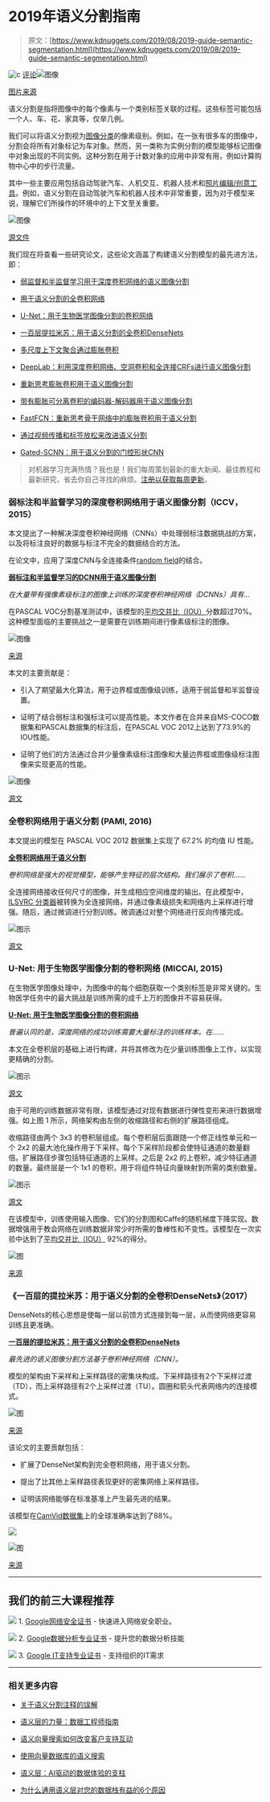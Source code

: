 # 2019年语义分割指南

> 原文：[https://www.kdnuggets.com/2019/08/2019-guide-semantic-segmentation.html](https://www.kdnuggets.com/2019/08/2019-guide-semantic-segmentation.html)

![c](../Images/3d9c022da2d331bb56691a9617b91b90.png) [评论](https://www.kdnuggets.com/2019/08/2019-guide-semantic-segmentation.html?page=2#comments)![图像](../Images/07f5a30cb23b66cb64bace083c9f4c55.png)

[图片来源](https://pixabay.com/photos/traffic-locomotion-roadway-mobility-3612474/)

语义分割是指将图像中的每个像素与一个类别标签关联的过程。这些标签可能包括一个人、车、花、家具等，仅举几例。

我们可以将语义分割视为[图像分类](https://heartbeat.fritz.ai/basics-of-image-classification-with-pytorch-2f8973c51864)的像素级别。例如，在一张有很多车的图像中，分割会将所有对象标记为车对象。然而，另一类称为实例分割的模型能够标记图像中对象出现的不同实例。这种分割在用于计数对象的应用中非常有用，例如计算购物中心中的步行流量。

其中一些主要应用包括自动驾驶汽车、人机交互、机器人技术和[照片编辑/创意工具](https://heartbeat.fritz.ai/momento-animating-memories-with-immersive-gifs-powered-by-mobile-machine-learning-81ff52806ae3)。例如，语义分割在自动驾驶汽车和机器人技术中非常重要，因为对于模型来说，理解它们所操作的环境中的上下文至关重要。

![图像](../Images/0789908d1ccda658ce70c44dd3d29c92.png)

[源文件](http://www.cs.toronto.edu/~tingwuwang/semantic_segmentation.pdf)

我们现在将查看一些研究论文，这些论文涵盖了构建语义分割模型的最先进方法，即：

+   [弱监督和半监督学习用于深度卷积网络的语义图像分割](https://heartbeat.fritz.ai/a-2019-guide-to-semantic-segmentation-ca8242f5a7fc#7efa)

+   [用于语义分割的全卷积网络](https://heartbeat.fritz.ai/a-2019-guide-to-semantic-segmentation-ca8242f5a7fc#9141)

+   [U-Net：用于生物医学图像分割的卷积网络](https://heartbeat.fritz.ai/a-2019-guide-to-semantic-segmentation-ca8242f5a7fc#6ad7)

+   [一百层提拉米苏：用于语义分割的全卷积DenseNets](https://heartbeat.fritz.ai/a-2019-guide-to-semantic-segmentation-ca8242f5a7fc#3e4b)

+   [多尺度上下文聚合通过膨胀卷积](https://heartbeat.fritz.ai/a-2019-guide-to-semantic-segmentation-ca8242f5a7fc#851f)

+   [DeepLab：利用深度卷积网络、空洞卷积和全连接CRFs进行语义图像分割](https://heartbeat.fritz.ai/a-2019-guide-to-semantic-segmentation-ca8242f5a7fc#60e4)

+   [重新思考膨胀卷积用于语义图像分割](https://heartbeat.fritz.ai/a-2019-guide-to-semantic-segmentation-ca8242f5a7fc#a1f6)

+   [带有膨胀可分离卷积的编码器-解码器用于语义图像分割](https://heartbeat.fritz.ai/a-2019-guide-to-semantic-segmentation-ca8242f5a7fc#1fc4)

+   [FastFCN：重新思考骨干网络中的膨胀卷积用于语义分割](https://heartbeat.fritz.ai/a-2019-guide-to-semantic-segmentation-ca8242f5a7fc#f083)

+   [通过视频传播和标签放松来改进语义分割](https://heartbeat.fritz.ai/a-2019-guide-to-semantic-segmentation-ca8242f5a7fc#ec16)

+   [Gated-SCNN：用于语义分割的门控形状CNN](https://heartbeat.fritz.ai/a-2019-guide-to-semantic-segmentation-ca8242f5a7fc#b3f5)

> 对机器学习充满热情？我也是！我们每周策划最新的重大新闻、最佳教程和最新研究，省去你自己寻找的麻烦。[注册以获取每周更新](https://www.deeplearningweekly.com/newsletter?utm_campaign=dlweekly-newsletter-timesaver4&utm_source=heartbeat)。

### 弱标注和半监督学习的深度卷积网络用于语义图像分割（ICCV，2015）

本文提出了一种解决深度卷积神经网络（CNNs）中处理弱标注数据挑战的方案，以及将标注良好的数据与标注不完全的数据结合的方法。

在论文中，应用了深度CNN与全连接条件[random field](https://en.wikipedia.org/wiki/Conditional_random_field)的结合。

**[弱标注和半监督学习的DCNN用于语义图像分割](https://arxiv.org/abs/1502.02734?source=post_page---------------------------)**

*在大量带有强像素级标注的图像上训练的深度卷积神经网络（DCNNs）具有...*

在PASCAL VOC分割基准测试中，该模型的[平均交并比（IOU）](https://www.pyimagesearch.com/2016/11/07/intersection-over-union-iou-for-object-detection/)分数超过70%。这种模型面临的主要挑战之一是需要在训练期间进行像素级标注的图像。

![图像](../Images/1020f5e46e86498cb31e25b77c7fcc11.png)

[来源](https://arxiv.org/pdf/1502.02734.pdf)

本文的主要贡献是：

+   引入了期望最大化算法，用于边界框或图像级训练，适用于弱监督和半监督设置。

+   证明了结合弱标注和强标注可以提高性能。本文作者在合并来自MS-COCO数据集和PASCAL数据集的标注后，在PASCAL VOC 2012上达到了73.9%的IOU性能。

+   证明了他们的方法通过合并少量像素级标注图像和大量边界框或图像级标注图像来实现更高的性能。

![图像](../Images/70e1751ad5aa724af01578f46e6e8623.png)

[源文](https://arxiv.org/pdf/1502.02734.pdf)

### 全卷积网络用于语义分割 (PAMI, 2016)

本文提出的模型在 PASCAL VOC 2012 数据集上实现了 67.2% 的均值 IU 性能。

**[全卷积网络用于语义分割](https://arxiv.org/abs/1605.06211?source=post_page---------------------------)**

*卷积网络是强大的视觉模型，能够产生特征的层次结构。我们展示了卷积……*

全连接网络接收任何尺寸的图像，并生成相应空间维度的输出。在此模型中，[ILSVRC 分类器](http://image-net.org/challenges/LSVRC/)被转换为全连接网络，并通过像素级损失和网络内上采样进行增强。随后，通过微调进行分割训练。微调通过对整个网络进行反向传播完成。

![图示](../Images/3ae028eb91479ce7bc8825f79bb2b4a4.png)

[源文](https://arxiv.org/pdf/1605.06211.pdf)

### U-Net: 用于生物医学图像分割的卷积网络 (MICCAI, 2015)

在生物医学图像处理中，为图像中的每个细胞获取一个类别标签是非常关键的。生物医学任务中的最大挑战是训练所需的成千上万的图像并不容易获得。

[**U-Net: 用于生物医学图像分割的卷积网络**](https://arxiv.org/abs/1505.04597?source=post_page---------------------------)

*普遍认同的是，深度网络的成功训练需要大量标注的训练样本。在……*

本文在全卷积层的基础上进行构建，并将其修改为在少量训练图像上工作，以实现更精确的分割。

![图示](../Images/31f03b8b104d2569ff4f424247711c4f.png)

[源文](https://arxiv.org/abs/1505.04597)

由于可用的训练数据非常有限，该模型通过对现有数据进行弹性变形来进行数据增强。如上图 1 所示，网络架构由左侧的收缩路径和右侧的扩展路径组成。

收缩路径由两个 3x3 的卷积层组成。每个卷积层后面跟随一个修正线性单元和一个 2x2 的最大池化操作用于下采样。每个下采样阶段都会使特征通道的数量翻倍。扩展路径步骤包括特征通道的上采样。之后是 2x2 的上卷积，减少特征通道的数量。最终层是一个 1x1 的卷积，用于将组件特征向量映射到所需的类别数量。

![图示](../Images/695df8cbe9fd49e377be06a203db4c6b.png)

[源文](https://arxiv.org/abs/1505.04597)

在该模型中，训练使用输入图像、它们的分割图和Caffe的随机梯度下降实现。数据增强用于教会网络在训练数据非常少时所需的鲁棒性和不变性。该模型在一次实验中达到了[平均交并比（IOU）](https://www.pyimagesearch.com/2016/11/07/intersection-over-union-iou-for-object-detection/) 92%的得分。

![图](../Images/819be25a915d06b500daccd66923bf07.png)

[来源](https://arxiv.org/abs/1505.04597)

### 《一百层的提拉米苏：用于语义分割的全卷积DenseNets》（2017）

DenseNets的核心思想是使每一层以前馈方式连接到每一层，从而使网络更容易训练且更准确。

[**一百层的提拉米苏：用于语义分割的全卷积DenseNets**](https://arxiv.org/abs/1611.09326?source=post_page---------------------------)

*最先进的语义图像分割方法基于卷积神经网络（CNN）。*

模型的架构由下采样和上采样路径的密集块构成。下采样路径有2个下采样过渡（TD），而上采样路径有2个上采样过渡（TU）。圆圈和箭头代表网络内的连接模式。

![图](../Images/f81b34a6f31353f1cf4225530d1d1699.png)

[来源](https://arxiv.org/pdf/1611.09326.pdf)

该论文的主要贡献包括：

+   扩展了DenseNet架构到完全卷积网络，用于语义分割。

+   提出了比其他上采样路径表现更好的密集网络上采样路径。

+   证明该网络能够在标准基准上产生最先进的结果。

该模型在[CamVid数据集](http://mi.eng.cam.ac.uk/research/projects/VideoRec/)上的全球准确率达到了88%。

![](../Images/8c59a5ac4ebeee0242d1b5d5324ae9b5.png)

![图](../Images/d072fcb801ed0438b4ba74eb68b392fe.png)

[来源](https://arxiv.org/pdf/1611.09326.pdf)

* * *

## 我们的前三大课程推荐

![](../Images/0244c01ba9267c002ef39d4907e0b8fb.png) 1\. [Google网络安全证书](https://www.kdnuggets.com/google-cybersecurity) - 快速进入网络安全职业。

![](../Images/e225c49c3c91745821c8c0368bf04711.png) 2\. [Google数据分析专业证书](https://www.kdnuggets.com/google-data-analytics) - 提升您的数据分析技能

![](../Images/0244c01ba9267c002ef39d4907e0b8fb.png) 3\. [Google IT支持专业证书](https://www.kdnuggets.com/google-itsupport) - 支持组织的IT需求

* * *

### 相关更多内容

+   [关于语义分割注释的误解](https://www.kdnuggets.com/2022/01/misconceptions-semantic-segmentation-annotation.html)

+   [语义层的力量：数据工程师指南](https://www.kdnuggets.com/2023/10/cube-power-of-a-semantic-layer-a-data-engineers-guide)

+   [语义向量搜索如何改变客户支持互动](https://www.kdnuggets.com/how-semantic-vector-search-transforms-customer-support-interactions)

+   [使用向量数据库的语义搜索](https://www.kdnuggets.com/semantic-search-with-vector-databases)

+   [语义层：AI驱动的数据体验的支柱](https://www.kdnuggets.com/2023/10/cube-semantic-layer-backbone-aipowered-data-experiences)

+   [为什么通用语义层对您的数据栈有益的6个原因](https://www.kdnuggets.com/2024/01/cube-6-reasons-why-a-universal-semantic-layer-is-beneficial)
